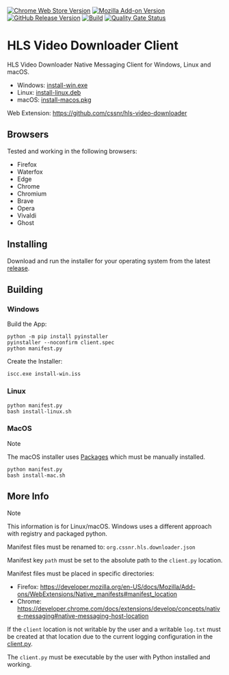 [![Chrome Web Store Version](https://img.shields.io/chrome-web-store/v/mpmiiaolodhanoalpjncddpmnkbjicbo?label=chrome&logo=googlechrome)](https://chromewebstore.google.com/detail/hls-video-downloader/mpmiiaolodhanoalpjncddpmnkbjicbo)
[![Mozilla Add-on Version](https://img.shields.io/amo/v/hls-video-downloader?label=firefox&logo=firefox)](https://addons.mozilla.org/addon/hls-video-downloader)
[![GitHub Release Version](https://img.shields.io/github/v/release/cssnr/hls-downloader-client?logo=github)](https://github.com/cssnr/hls-downloader-client/releases/latest)
[![Build](https://github.com/cssnr/hls-downloader-client/actions/workflows/build.yaml/badge.svg)](https://github.com/cssnr/hls-downloader-client/actions/workflows/build.yaml)
[![Quality Gate Status](https://sonarcloud.io/api/project_badges/measure?project=cssnr_hls-downloader-client&metric=alert_status)](https://sonarcloud.io/summary/new_code?id=cssnr_hls-downloader-client)
# HLS Video Downloader Client

HLS Video Downloader Native Messaging Client for Windows, Linux and macOS.

- Windows: [install-win.exe](https://github.com/cssnr/hls-downloader-client/releases/latest/download/install-win.exe)
- Linux: [install-linux.deb](https://github.com/cssnr/hls-downloader-client/releases/latest/download/install-linux.deb)
- macOS: [install-macos.pkg](https://github.com/cssnr/hls-downloader-client/releases/latest/download/install-macos.pkg)

Web Extension: https://github.com/cssnr/hls-video-downloader

## Browsers

Tested and working in the following browsers:

- Firefox
- Waterfox
- Edge
- Chrome
- Chromium
- Brave
- Opera
- Vivaldi
- Ghost

## Installing

Download and run the installer for your operating system from the latest 
[release](https://github.com/cssnr/hls-downloader-client/releases/latest).

## Building

### Windows

Build the App:
```shell
python -m pip install pyinstaller
pyinstaller --noconfirm client.spec
python manifest.py
```

Create the Installer:
```shell
iscc.exe install-win.iss
```

### Linux

```shell
python manifest.py
bash install-linux.sh
```

### MacOS

> [!NOTE]  
> The macOS installer uses [Packages](http://s.sudre.free.fr/Software/Packages/about.html) 
> which must be manually installed.

```shell
python manifest.py
bash install-mac.sh
```

## More Info

> [!NOTE]  
> This information is for Linux/macOS. Windows uses a different approach with registry and packaged python.

Manifest files must be renamed to: `org.cssnr.hls.downloader.json`

Manifest key `path` must be set to the absolute path to the `client.py` location.

Manifest files must be placed in specific directories:

- Firefox: https://developer.mozilla.org/en-US/docs/Mozilla/Add-ons/WebExtensions/Native_manifests#manifest_location
- Chrome: https://developer.chrome.com/docs/extensions/develop/concepts/native-messaging#native-messaging-host-location

If the `client` location is not writable by the user and a writable `log.txt`
must be created at that location due to the current logging configuration in the [client.py](src%2Fclient.py).

The `client.py` must be executable by the user with Python installed and working.
